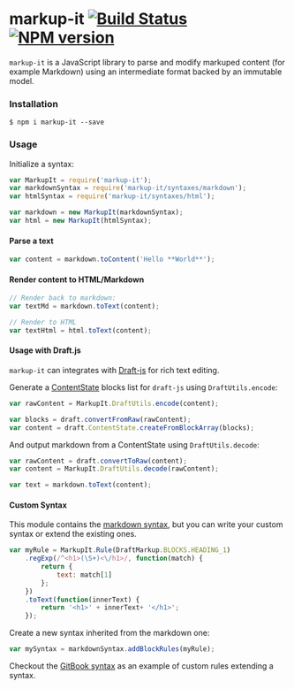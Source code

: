 # markup-it [![Build Status](https://travis-ci.org/GitbookIO/markup-it.png?branch=master)](https://travis-ci.org/GitbookIO/markup-it) [![NPM version](https://badge.fury.io/js/markup-it.svg)](http://badge.fury.io/js/markup-it)

`markup-it` is a JavaScript library to parse and modify markuped content (for example Markdown) using an intermediate format backed by an immutable model.


### Installation

```
$ npm i markup-it --save
```

### Usage

Initialize a syntax:

```js
var MarkupIt = require('markup-it');
var markdownSyntax = require('markup-it/syntaxes/markdown');
var htmlSyntax = require('markup-it/syntaxes/html');

var markdown = new MarkupIt(markdownSyntax);
var html = new MarkupIt(htmlSyntax);
```

#### Parse a text

```js
var content = markdown.toContent('Hello **World**');
```

#### Render content to HTML/Markdown

```js
// Render back to markdown:
var textMd = markdown.toText(content);

// Render to HTML
var textHtml = html.toText(content);
```

#### Usage with Draft.js

`markup-it` can integrates with [Draft-js](https://facebook.github.io/draft-js/) for rich text editing.

Generate a [ContentState](https://facebook.github.io/draft-js/docs/api-reference-content-state.html#content) blocks list for `draft-js` using `DraftUtils.encode`:

```js
var rawContent = MarkupIt.DraftUtils.encode(content);

var blocks = draft.convertFromRaw(rawContent);
var content = draft.ContentState.createFromBlockArray(blocks);
```

And output markdown from a ContentState using `DraftUtils.decode`:

```js
var rawContent = draft.convertToRaw(content);
var content = MarkupIt.DraftUtils.decode(rawContent);

var text = markdown.toText(content);
```

#### Custom Syntax

This module contains the [markdown syntax](./syntaxes/markdown), but you can write your custom syntax or extend the existing ones.

```js
var myRule = MarkupIt.Rule(DraftMarkup.BLOCKS.HEADING_1)
    .regExp(/^<h1>(\S+)<\/h1>/, function(match) {
        return {
            text: match[1]
        };
    })
    .toText(function(innerText) {
        return '<h1>' + innerText+ '</h1>';
    });
```

Create a new syntax inherited from the markdown one:

```js
var mySyntax = markdownSyntax.addBlockRules(myRule);
```

Checkout the [GitBook syntax](https://github.com/GitbookIO/draft-markup/blob/master/syntaxes/gitbook/index.js) as an example of custom rules extending a syntax.

